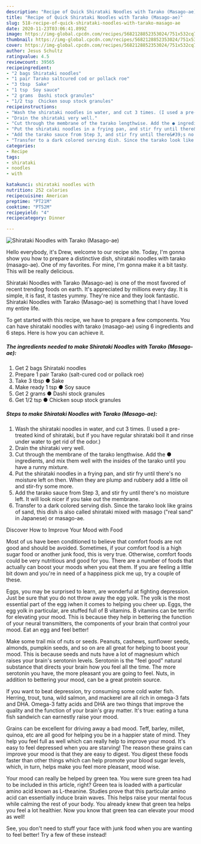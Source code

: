 ```yaml
---
description: "Recipe of Quick Shirataki Noodles with Tarako (Masago-ae)"
title: "Recipe of Quick Shirataki Noodles with Tarako (Masago-ae)"
slug: 518-recipe-of-quick-shirataki-noodles-with-tarako-masago-ae
date: 2020-11-23T03:06:41.899Z
image: https://img-global.cpcdn.com/recipes/5682128852353024/751x532cq70/shirataki-noodles-with-tarako-masago-ae-recipe-main-photo.jpg
thumbnail: https://img-global.cpcdn.com/recipes/5682128852353024/751x532cq70/shirataki-noodles-with-tarako-masago-ae-recipe-main-photo.jpg
cover: https://img-global.cpcdn.com/recipes/5682128852353024/751x532cq70/shirataki-noodles-with-tarako-masago-ae-recipe-main-photo.jpg
author: Jesus Schultz
ratingvalue: 4.5
reviewcount: 39565
recipeingredient:
- "2 bags Shirataki noodles"
- "1 pair Tarako saltcured cod or pollack roe"
- "3 tbsp  Sake"
- "1 tsp  Soy sauce"
- "2 grams  Dashi stock granules"
- "1/2 tsp  Chicken soup stock granules"
recipeinstructions:
- "Wash the shirataki noodles in water, and cut 3 times. (I used a pre-treated kind of shirataki, but if you have regular shirataki boil it and rinse under water to get rid of the odor.)"
- "Drain the shirataki very well."
- "Cut through the membrane of the tarako lengthwise. Add the ● ingredients, and mix them well with the insides of the tarako until you have a runny mixture."
- "Put the shirataki noodles in a frying pan, and stir fry until there&#39;s no moisture left on then. When they are plump and rubbery add a little oil and stir-fry some more."
- "Add the tarako sauce from Step 3, and stir fry until there&#39;s no moisture left. It will look nicer if you take out the membrane."
- "Transfer to a dark colored serving dish. Since the tarako look like grains of sand, this dish is also called shirataki mixed with masago (&#34;real sand&#34; in Japanese) or masago-ae."
categories:
- Recipe
tags:
- shirataki
- noodles
- with

katakunci: shirataki noodles with 
nutrition: 252 calories
recipecuisine: American
preptime: "PT21M"
cooktime: "PT52M"
recipeyield: "4"
recipecategory: Dinner

---
```



![Shirataki Noodles with Tarako (Masago-ae)](https://img-global.cpcdn.com/recipes/5682128852353024/751x532cq70/shirataki-noodles-with-tarako-masago-ae-recipe-main-photo.jpg)

Hello everybody, it's Drew, welcome to our recipe site. Today, I'm gonna show you how to prepare a distinctive dish, shirataki noodles with tarako (masago-ae). One of my favorites. For mine, I'm gonna make it a bit tasty. This will be really delicious.

Shirataki Noodles with Tarako (Masago-ae) is one of the most favored of recent trending foods on earth. It's appreciated by millions every day. It is simple, it is fast, it tastes yummy. They're nice and they look fantastic. Shirataki Noodles with Tarako (Masago-ae) is something that I have loved my entire life.




To get started with this recipe, we have to prepare a few components. You can have shirataki noodles with tarako (masago-ae) using 6 ingredients and 6 steps. Here is how you can achieve it.

<!--inarticleads1-->

##### The ingredients needed to make Shirataki Noodles with Tarako (Masago-ae):

1. Get 2 bags Shirataki noodles
1. Prepare 1 pair Tarako (salt-cured cod or pollack roe)
1. Take 3 tbsp ● Sake
1. Make ready 1 tsp ● Soy sauce
1. Get 2 grams ● Dashi stock granules
1. Get 1/2 tsp ● Chicken soup stock granules




<!--inarticleads2-->

##### Steps to make Shirataki Noodles with Tarako (Masago-ae):

1. Wash the shirataki noodles in water, and cut 3 times. (I used a pre-treated kind of shirataki, but if you have regular shirataki boil it and rinse under water to get rid of the odor.)
1. Drain the shirataki very well.
1. Cut through the membrane of the tarako lengthwise. Add the ● ingredients, and mix them well with the insides of the tarako until you have a runny mixture.
1. Put the shirataki noodles in a frying pan, and stir fry until there&#39;s no moisture left on then. When they are plump and rubbery add a little oil and stir-fry some more.
1. Add the tarako sauce from Step 3, and stir fry until there&#39;s no moisture left. It will look nicer if you take out the membrane.
1. Transfer to a dark colored serving dish. Since the tarako look like grains of sand, this dish is also called shirataki mixed with masago (&#34;real sand&#34; in Japanese) or masago-ae.




Discover How to Improve Your Mood with Food


Most of us have been conditioned to believe that comfort foods are not good and should be avoided. Sometimes, if your comfort food is a high sugar food or another junk food, this is very true. Otherwise, comfort foods could be very nutritious and good for you. There are a number of foods that actually can boost your moods when you eat them. If you are feeling a little bit down and you're in need of a happiness pick me up, try a couple of these.

Eggs, you may be surprised to learn, are wonderful at fighting depression. Just be sure that you do not throw away the egg yolk. The yolk is the most essential part of the egg iwhen it comes to helping you cheer up. Eggs, the egg yolk in particular, are stuffed full of B vitamins. B vitamins can be terrific for elevating your mood. This is because they help in bettering the function of your neural transmitters, the components of your brain that control your mood. Eat an egg and feel better!

Make some trail mix of nuts or seeds. Peanuts, cashews, sunflower seeds, almonds, pumpkin seeds, and so on are all great for helping to boost your mood. This is because seeds and nuts have a lot of magnesium which raises your brain's serotonin levels. Serotonin is the "feel good" natural substance that directs your brain how you feel all the time. The more serotonin you have, the more pleasant you are going to feel. Nuts, in addition to bettering your mood, can be a great protein source.

If you want to beat depression, try consuming some cold water fish. Herring, trout, tuna, wild salmon, and mackerel are all rich in omega-3 fats and DHA. Omega-3 fatty acids and DHA are two things that improve the quality and the function of your brain's gray matter. It's true: eating a tuna fish sandwich can earnestly raise your mood. 

Grains can be excellent for driving away a bad mood. Teff, barley, millet, quinoa, etc are all good for helping you be in a happier state of mind. They help you feel full as well which can really help to improve your mood. It's easy to feel depressed when you are starving! The reason these grains can improve your mood is that they are easy to digest. You digest these foods faster than other things which can help promote your blood sugar levels, which, in turn, helps make you feel more pleasant, mood wise.

Your mood can really be helped by green tea. You were sure green tea had to be included in this article, right? Green tea is loaded with a particular amino acid known as L-theanine. Studies prove that this particular amino acid can essentially induce brain waves. This helps raise your mental focus while calming the rest of your body. You already knew that green tea helps you feel a lot healthier. Now you know that green tea can elevate your mood as well!

See, you don't need to stuff your face with junk food when you are wanting to feel better! Try a few of these instead!

